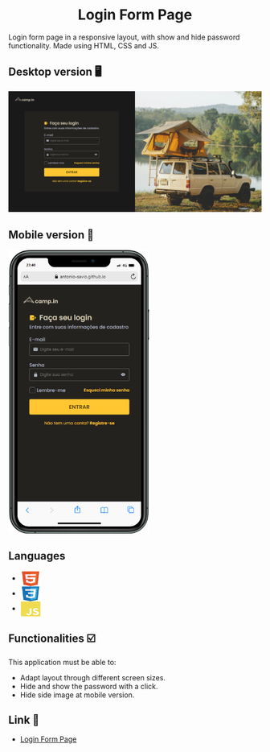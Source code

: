<h1 align="center">Login Form Page</h1>
Login form page in a responsive layout, with show and hide password functionality. Made using HTML, CSS and JS.

## Desktop version 🖥️
<img src="./images/images/pagina-de-login.png" alt="login page desktop">

## Mobile version 📱
<img width="280px" src="./images/images/mobile.png" alt="login page mobile">

## Languages
- <img align="center" alt="HTML" height="30" width="40" src="https://raw.githubusercontent.com/devicons/devicon/master/icons/html5/html5-original.svg">
- <img align="center" alt="CSS" height="30" width="40" src="https://raw.githubusercontent.com/devicons/devicon/master/icons/css3/css3-original.svg">
- <img align="center" alt="Js" height="30" width="40" src="https://raw.githubusercontent.com/devicons/devicon/master/icons/javascript/javascript-plain.svg">

## Functionalities ☑️
This application must be able to:
- Adapt layout through different screen sizes.
- Hide and show the password with a click.
- Hide side image at mobile version.

##  Link 🔗
- [Login Form Page](https://antonio-savio.github.io/login-form-page/)
